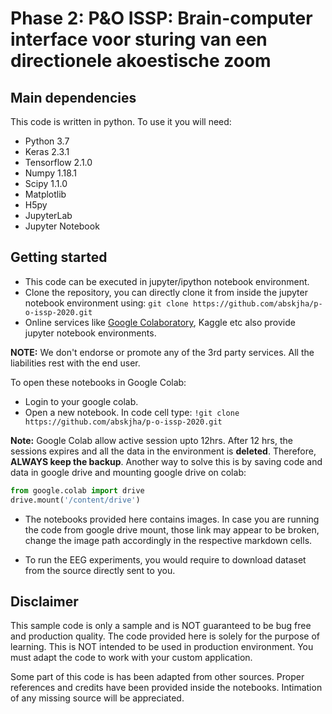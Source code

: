 # Phase 2: P&amp;O ISSP: Brain-computer interface voor sturing van een directionele akoestische zoom

## Main dependencies

This code is written in python. To use it you will need:

* Python 3.7
* Keras 2.3.1
* Tensorflow 2.1.0
* Numpy 1.18.1
* Scipy 1.1.0
* Matplotlib
* H5py
* JupyterLab
* Jupyter Notebook

## Getting started

- This code can be executed in jupyter/ipython notebook environment.
- Clone the repository, you can directly clone it from inside the jupyter notebook environment using: ```git clone https://github.com/abskjha/p-o-issp-2020.git```
- Online services like [Google Colaboratory](https://colab.research.google.com/notebooks/intro.ipynb#recent=true), Kaggle etc also provide jupyter notebook environments.

**NOTE:** We don't endorse or promote any of the 3rd party services. All the liabilities rest with the end user.

To open these notebooks in Google Colab:

- Login to your google colab.
- Open a new notebook. In code cell type: ```!git clone https://github.com/abskjha/p-o-issp-2020.git```

**Note:** Google Colab allow active session upto 12hrs. After 12 hrs, the sessions expires and all the data in the environment is **deleted**. Therefore, **ALWAYS keep the backup**. Another way to solve this is by saving code and data in google drive and mounting google drive on colab:

```python
from google.colab import drive
drive.mount('/content/drive')
```
- The notebooks provided here contains images. In case you are running the code from google drive mount, those link may appear to be broken, change the image path accordingly in the respective markdown cells.

- To run the EEG experiments, you would require to download dataset from the source directly sent to you.

## Disclaimer

This sample code is only a sample and is NOT guaranteed to be bug free and production quality. The code provided here is solely for the purpose of learning. This is NOT intended to be used in production environment. You must adapt the code to work with your custom application.

Some part of this code is has been adapted from other sources. Proper references and credits have been provided inside the notebooks. Intimation of any missing source will be appreciated.

